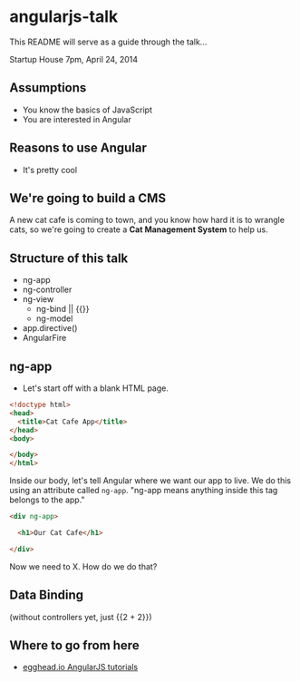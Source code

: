 angularjs-talk
==============

This README will serve as a guide through the talk...

Startup House
7pm, April 24, 2014

## Assumptions

- You know the basics of JavaScript
- You are interested in Angular

## Reasons to use Angular

- It's pretty cool

## We're going to build a CMS

A new cat cafe is coming to town, and you know how hard it is to wrangle cats, so we're going to create a **Cat Management System** to help us.

## Structure of this talk

- ng-app
- ng-controller
- ng-view
  - ng-bind || {{}}
  - ng-model
- app.directive()
- AngularFire

## ng-app

- Let's start off with a blank HTML page.

```html
<!doctype html>
<head>
  <title>Cat Cafe App</title>
</head>
<body>

</body>
</html>
```

Inside our body, let's tell Angular where we want our app to live. We do this using an attribute called `ng-app`. "ng-app means anything inside this tag belongs to the app."

```html
<div ng-app>

  <h1>Our Cat Cafe</h1>

</div>
```

Now we need to X. How do we do that?

## Data Binding

(without controllers yet, just {{2 + 2}})


## Where to go from here

- [egghead.io AngularJS tutorials](https://egghead.io/technologies/angularjs)

